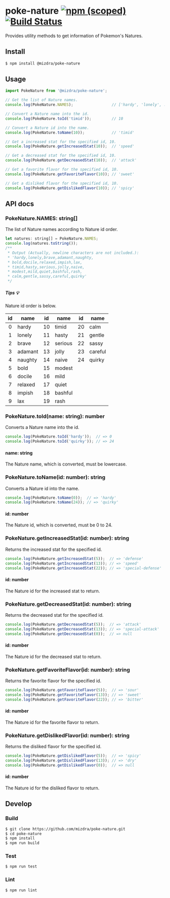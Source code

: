 # poke-nature [![npm (scoped)][npm-image]][npm-url] [![Build Status][travis-image]][travis-url]
Provides utility methods to get information of Pokemon's Natures.



## Install
```bash
$ npm install @mizdra/poke-nature
```



## Usage
```js
import PokeNature from '@mizdra/poke-nature';

// Get the list of Nature names.
console.log(PokeNature.NAMES);                 // ['hardy', 'lonely', ...]

// Convert a Nature name into the id.
console.log(PokeNature.toId('timid'));         // 10

// Convert a Nature id into the name.
console.log(PokeNature.toName(10));            // 'timid'

// Get a increased stat for the specified id, 10.
console.log(PokeNature.getIncreasedStat(10));  // 'speed'

// Get a decreased stat for the specified id, 10.
console.log(PokeNature.getDecreasedStat(10));  // 'attack'

// Get a favorite flavor for the specified id, 10.
console.log(PokeNature.getFavoriteFlavor(10)); // 'sweet'

// Get a disliked flavor for the specified id, 10.
console.log(PokeNature.getDislikedFlavor(10)); // 'spicy'
```





## API docs
### PokeNature.NAMES: string[]
The list of Nature names according to Nature id order.
```js
let natures: string[] = PokeNature.NAMES;
console.log(natures.toString());
/**
 * Output (Actually, newline characters are not included.):
 * 'hardy,lonely,brave,adamant,naughty,
 * bold,docile,relaxed,impish,lax,
 * timid,hasty,serious,jolly,naive,
 * modest,mild,quiet,bashful,rash,
 * calm,gentle,sassy,careful,quirky'
 */
```

##### Tips :bulb:
Nature id order is below.

| id | name    | id | name    | id | name    |
|:--:|---------|:--:|---------|:--:|---------|
| 0  | hardy   | 10 | timid   | 20 | calm    |
| 1  | lonely  | 11 | hasty   | 21 | gentle  |
| 2  | brave   | 12 | serious | 22 | sassy   |
| 3  | adamant | 13 | jolly   | 23 | careful |
| 4  | naughty | 14 | naive   | 24 | quirky  |
| 5  | bold    | 15 | modest  |    |         |
| 6  | docile  | 16 | mild    |    |         |
| 7  | relaxed | 17 | quiet   |    |         |
| 8  | impish  | 18 | bashful |    |         |
| 9  | lax     | 19 | rash    |    |         |




### PokeNature.toId(name: string): number
Converts a Nature name into the id.
```js
console.log(PokeNature.toId('hardy'));  // => 0
console.log(PokeNature.toId('quirky')); // => 24
```

#### name: string
The Nature name, which is converted, must be lowercase.




### PokeNature.toName(id: number): string
Converts a Nature id into the name.
```js
console.log(PokeNature.toName(0));  // => 'hardy'
console.log(PokeNature.toName(24)); // => 'quirky'
```

#### id: number
The Nature id, which is converted, must be 0 to 24.




### PokeNature.getIncreasedStat(id: number): string
Returns the increased stat for the specified id.
```js
console.log(PokeNature.getIncreasedStat(5));  // => 'defense'
console.log(PokeNature.getIncreasedStat(13)); // => 'speed'
console.log(PokeNature.getIncreasedStat(22)); // => 'special-defense'
```

#### id: number
The Nature id for the increased stat to return.




### PokeNature.getDecreasedStat(id: number): string
Returns the decreased stat for the specified id.
```js
console.log(PokeNature.getDecreasedStat(5));  // => 'attack'
console.log(PokeNature.getDecreasedStat(13)); // => 'special-attack'
console.log(PokeNature.getDecreasedStat(0));  // => null
```

#### id: number
The Nature id for the decreased stat to return.




### PokeNature.getFavoriteFlavor(id: number): string
Returns the favorite flavor for the specified id.
```js
console.log(PokeNature.getFavoriteFlavor(5));  // => 'sour'
console.log(PokeNature.getFavoriteFlavor(13)); // => 'sweet'
console.log(PokeNature.getFavoriteFlavor(22)); // => 'bitter'
```

#### id: number
The Nature id for the favorite flavor to return.




### PokeNature.getDislikedFlavor(id: number): string
Returns the disliked flavor for the specified id.
```js
console.log(PokeNature.getDislikedFlavor(5));  // => 'spicy'
console.log(PokeNature.getDislikedFlavor(13)); // => 'dry'
console.log(PokeNature.getDislikedFlavor(0));  // => null
```

#### id: number
The Nature id for the disliked flavor to return.





## Develop

### Build
```bash
$ git clone https://github.com/mizdra/poke-nature.git
$ cd poke-nature
$ npm install
$ npm run build
```

### Test
```bash
$ npm run test
```

### Lint
```bash
$ npm run lint
```

[npm-image]: https://img.shields.io/npm/v/@mizdra/poke-nature.svg
[npm-url]: https://www.npmjs.com/package/@mizdra/poke-nature
[travis-image]: https://travis-ci.org/mizdra/poke-nature.svg?branch=master
[travis-url]: https://travis-ci.org/mizdra/poke-nature